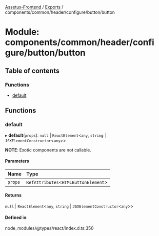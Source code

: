 [Assetux-Frontend](../README.md) / [Exports](../modules.md) / components/common/header/configure/button/button

# Module: components/common/header/configure/button/button

## Table of contents

### Functions

- [default](components_common_header_configure_button_button.md#default)

## Functions

### default

▸ **default**(`props`): ``null`` \| `ReactElement`<`any`, `string` \| `JSXElementConstructor`<`any`\>\>

**NOTE**: Exotic components are not callable.

#### Parameters

| Name | Type |
| :------ | :------ |
| `props` | `RefAttributes`<`HTMLButtonElement`\> |

#### Returns

``null`` \| `ReactElement`<`any`, `string` \| `JSXElementConstructor`<`any`\>\>

#### Defined in

node_modules/@types/react/index.d.ts:350
